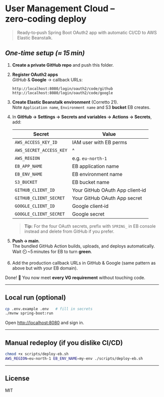 # User Management Cloud – **zero‑coding deploy**

> Ready‑to‑push Spring Boot OAuth2 app with automatic CI/CD to AWS Elastic Beanstalk.

## _One‑time setup (≈ 15 min)_

1. **Create a private GitHub repo** and push this folder.
2. **Register OAuth2 apps**  
   *GitHub* & **Google** → callback URLs:
   ```
   http://localhost:8080/login/oauth2/code/github
   http://localhost:8080/login/oauth2/code/google
   ```
3. **Create Elastic Beanstalk environment** (Corretto 21).  
   Note `Application name`, `Environment name` and S3 **bucket** EB creates.
4. In **GitHub → Settings → Secrets and variables → Actions → Secrets**, add:

   | Secret | Value |
   |---|---|
   | `AWS_ACCESS_KEY_ID` | IAM user with EB perms |
   | `AWS_SECRET_ACCESS_KEY` | ^ |
   | `AWS_REGION` | e.g. `eu-north-1` |
   | `EB_APP_NAME` | EB application name |
   | `EB_ENV_NAME` | EB environment name |
   | `S3_BUCKET` | EB bucket name |
   | `GITHUB_CLIENT_ID` | Your GitHub OAuth App client‑id |
   | `GITHUB_CLIENT_SECRET` | Your GitHub OAuth App secret |
   | `GOOGLE_CLIENT_ID` | Google client‑id |
   | `GOOGLE_CLIENT_SECRET` | Google secret |

   > **Tip:** For the four OAuth secrets, prefix with `SPRING_` in EB console instead and delete from GitHub if you prefer.

5. **Push → main**.  
   The bundled GitHub Action builds, uploads, and deploys automatically.  
   Wait ⏲️ ~5 minutes for EB to turn **green**.

6. Add the production callback URLs in GitHub & Google (same pattern as above but with your EB domain).

Done! 🎉 You now meet **every VG requirement** without touching code.

---

## Local run (optional)

```bash
cp .env.example .env   # fill in secrets
./mvnw spring-boot:run
```

Open <http://localhost:8080> and sign in.

---

## Manual redeploy (if you dislike CI/CD)

```bash
chmod +x scripts/deploy-eb.sh
AWS_REGION=eu-north-1 EB_ENV_NAME=my-env ./scripts/deploy-eb.sh
```

---

## License

MIT
